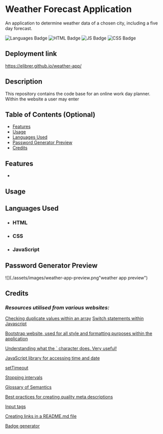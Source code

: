 # Weather Forecast Application
An application to determine weather data of a chosen city, including a five day forecast.

![Languages Badge](https://img.shields.io/badge/Languages-3-blue)
![HTML Badge](https://img.shields.io/badge/HTML-59%25-red)
![JS Badge](https://img.shields.io/badge/JavaScript-31.3%25-yellow)
![CSS Badge](https://img.shields.io/badge/CSS-9.7%25-blueviolet)


## Deployment link

https://elibrer.github.io/weather-app/

## Description

This repository contains the code base for an online work day planner. Within the website a user may enter  

## Table of Contents (Optional)

- [Features](#features)
- [Usage](#usage)
- [Languages Used](#languages-used)
- [Password Generator Preview](#weather-app-preview)
- [Credits](#credits)

## Features

- 

## Usage



## Languages Used
- ### **HTML**
- ### **CSS**
- ### **JavaScript**

## Password Generator Preview

![](./assets/images/weather-app-preview.png"weather app preview")


## Credits

### *Resources utilised from various websites:*
[Checking duplicate values within an array](https://sentry.io/answers/how-do-i-check-if-an-array-includes-a-value-in-javascript/)
[Switch statements within Javascript](https://www.programiz.com/javascript/switch-statement)

[Bootstrap website, used for all style and formatting purposes within the application](https://getbootstrap.com/docs/4.0/layout/overview/)

[Understanding what the ` character does. Very useful!](https://blog.bitsrc.io/double-quotes-vs-single-quotes-vs-backticks-in-javascript-3cab5aaea55)

[JavaScript library for accessing time and date](https://day.js.org/)

[setTimeout](https://developer.mozilla.org/en-US/docs/Web/API/setTimeout)

[Stopping intervals](https://code.mu/en/javascript/book/prime/timers/timer-stopping/#:~:text=To%20stop%20the%20timer%2C%20use,the%20timer%20to%20be%20stopped.&text=Let%20a%20variable%20be%20given,this%20value%20to%20the%20console.)

[Glossary of Semantics](https://developer.mozilla.org/en-US/docs/Glossary/Semantics)

[Best practices for creating quality meta descriptions](https://developers.google.com/search/docs/appearance/snippet)

[Input tags](https://www.w3schools.com/tags/tag_label.asp)

[Creating links in a README.md file](https://docs.readme.com/main/docs/linking-to-pages)

[Badge generator](https://shields.io/)




